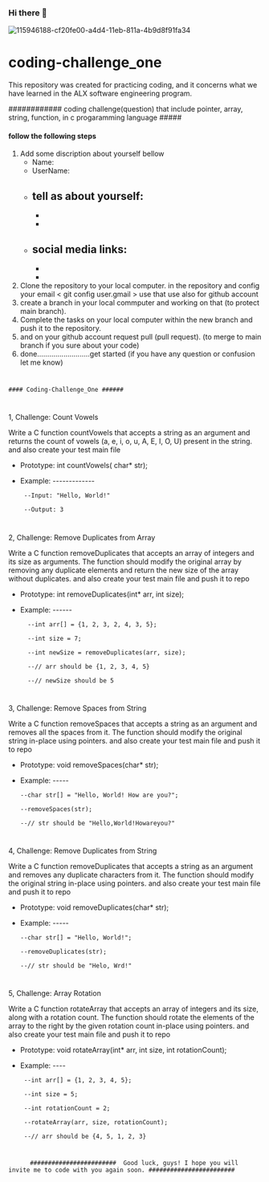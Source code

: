 ### Hi there 👋
 ![115946188-cf20fe00-a4d4-11eb-811a-4b9d8f91fa34](https://github.com/yadi09/coding-challenge_one/assets/140100340/ce00f70c-556e-4697-a014-d57ea982e898)
# coding-challenge_one
This repository was created for practicing coding, and it concerns what we have learned in the ALX software engineering program.


############   coding challenge(question) that include pointer, array, string, function, in c progaramming language #####



#### follow the following steps ####

1. Add some discription about yourself bellow
   * Name:
   * UserName:
   * tell as about yourself:
     -
     -
     -
   * social media links:
     -
     -
     -
2. Clone the repository to your local computer. in the repository and config your email < git config user.gmail <your email>> use that use also for github account
3. create a branch in your local commputer and working on that (to protect main branch).
6. Complete the tasks on your local computer within the new branch and push it to the repository.
7. and on your github account request pull (pull request). (to merge to main branch if you sure about your code)
8. done..........................get started (if you have any question or confusion let me know)

#
#
#
#
#
    #### Coding-Challenge_One ######
#
1, Challenge: Count Vowels

   Write a C function countVowels that accepts a string as an argument and returns the count of vowels (a, e, i, o, u, A, E, I, O, U) present in the string.
   and also create your test main file 
  
   * Prototype: int countVowels( char* str);
   * Example: -------------
     
          --Input: "Hello, World!"
   
          --Output: 3
#
#
#
#
#
#

2, Challenge: Remove Duplicates from Array

   Write a C function removeDuplicates that accepts an array of integers and its size as arguments.
   The function should modify the original array by removing any duplicate elements and return the new size of the 
   array without duplicates.
   and also create your test main file and push it to repo

 * Prototype: int removeDuplicates(int* arr, int size);
   
 * Example: ------
   
         --int arr[] = {1, 2, 3, 2, 4, 3, 5};
   
         --int size = 7;

         --int newSize = removeDuplicates(arr, size);

         --// arr should be {1, 2, 3, 4, 5}

         --// newSize should be 5
#
#
#
#
#
3, Challenge: Remove Spaces from String

   Write a C function removeSpaces that accepts a string as an argument and removes all the spaces from it. The function should modify the original string in-place using pointers.
   and also create your test main file and push it to repo
  
 * Prototype: void removeSpaces(char* str);
 * Example: -----

       --char str[] = "Hello, World! How are you?";

       --removeSpaces(str);

       --// str should be "Hello,World!Howareyou?"
#
#
#
#
#
 4, Challenge: Remove Duplicates from String

   Write a C function removeDuplicates that accepts a string as an argument and removes any duplicate characters from it. The function should modify the original string in-place using pointers.
   and also create your test main file and push it to repo
  
 * Prototype: void removeDuplicates(char* str);
 * Example: -----

       --char str[] = "Hello, World!";

       --removeDuplicates(str);

       --// str should be "Helo, Wrd!"
#
#
#
#
#
#
5, Challenge: Array Rotation

   Write a C function rotateArray that accepts an array of integers and its size, along with a rotation count.
   The function should rotate the elements of the array to the right by the given rotation count in-place using pointers.
   and also create your test main file and push it to repo
  
 * Prototype: void rotateArray(int* arr, int size, int rotationCount);
 * Example: ----

        --int arr[] = {1, 2, 3, 4, 5};

        --int size = 5;

        --int rotationCount = 2;

        --rotateArray(arr, size, rotationCount);

        --// arr should be {4, 5, 1, 2, 3}
#
#
          ########################  Good luck, guys! I hope you will invite me to code with you again soon. ########################
